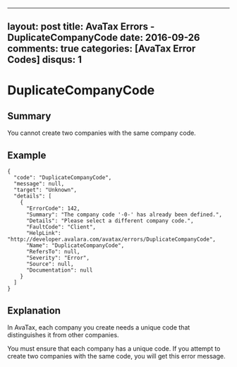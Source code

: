 
---
layout: post
title: AvaTax Errors - DuplicateCompanyCode
date: 2016-09-26
comments: true
categories: [AvaTax Error Codes]
disqus: 1
---

# DuplicateCompanyCode

## Summary

You cannot create two companies with the same company code.

## Example

    {
      "code": "DuplicateCompanyCode",
      "message": null,
      "target": "Unknown",
      "details": [
        {
          "ErrorCode": 142,
          "Summary": "The company code '-0-' has already been defined.",
          "Details": "Please select a different company code.",
          "FaultCode": "Client",
          "HelpLink": "http://developer.avalara.com/avatax/errors/DuplicateCompanyCode",
          "Name": "DuplicateCompanyCode",
          "RefersTo": null,
          "Severity": "Error",
          "Source": null,
          "Documentation": null
        }
      ]
    }

## Explanation

In AvaTax, each company you create needs a unique code that distinguishes it from other companies.

You must ensure that each company has a unique code.  If you attempt to create two companies with the same code, you will get this error message.